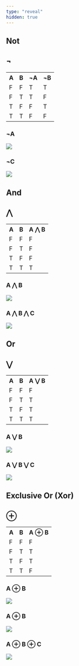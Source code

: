 ```yaml
---
type: "reveal"
hidden: true
---
```


<section>
	<h1>Not</h1>
	<h1>&not;</h1>
</section>
<section>
	<table class="reveal">
		<tr>
			<th>A</th>
			<th>B</th>
			<th>&not;A</th>
			<th>&not;B</th>
		</tr>
		<tr>
			<td>F</td>
			<td>F</td>
			<td>T</td>
			<td>T</td>
		</tr>
		<tr>
			<td>F</td>
			<td>T</td>
			<td>T</td>
			<td>F</td>
		</tr>
		<tr>
			<td>T</td>
			<td>F</td>
			<td>F</td>
			<td>T</td>
		</tr>
		<tr>
			<td>T</td>
			<td>T</td>
			<td>F</td>
			<td>F</td>
		</tr>
  </table>
</section>
<section>
	<h3>&not;A</h3>
	<img class="stretch plain" src="/images/03-bool/3.2.nota.png">
</section>
<section>
	<h3>&not;C</h3>
	<img class="stretch plain" src="/images/03-bool/3.2.notc.png">
</section>
<section>
	<h1>And</h1>
	<h1>&#8896;</h1>
</section>
<section>
	<table class="reveal">
		<tr>
			<th>A</th>
			<th>B</th>
			<th>A &#8896; B</th>
		</tr>
		<tr>
			<td>F</td>
			<td>F</td>
			<td>F</td>
		</tr>
		<tr>
			<td>F</td>
			<td>T</td>
			<td>F</td>
		</tr>
		<tr>
			<td>T</td>
			<td>F</td>
			<td>F</td>
		</tr>
		<tr>
			<td>T</td>
			<td>T</td>
			<td>T</td>
		</tr>
  </table>
</section>
<section>
	<h3>A &#8896; B</h3>
	<img class="stretch plain" src="/images/03-bool/3.2.aandb.png">
</section>
<section>
	<h3>A &#8896; B &#8896; C</h3>
	<img class="stretch plain" src="/images/03-bool/3.2.aandbandc.png">
</section>
<section>
	<h1>Or</h1>
	<h1>&#8897;</h1>
</section>
<section>
	<table class="reveal">
		<tr>
			<th>A</th>
			<th>B</th>
			<th>A &#8897; B</th>
		</tr>
		<tr>
			<td>F</td>
			<td>F</td>
			<td>F</td>
		</tr>
		<tr>
			<td>F</td>
			<td>T</td>
			<td>T</td>
		</tr>
		<tr>
			<td>T</td>
			<td>F</td>
			<td>T</td>
		</tr>
		<tr>
			<td>T</td>
			<td>T</td>
			<td>T</td>
		</tr>
  </table>
</section>
<section>
	<h3>A &#8897; B</h3>
	<img class="stretch plain" src="/images/03-bool/3.2.aorb.png">
</section>
<section>
	<h3>A &#8897; B &#8897; C</h3>
	<img class="stretch plain" src="/images/03-bool/3.2.aorborc.png">
</section>
<section>
	<h1>Exclusive Or (Xor)</h1>
	<h1>&oplus;</h1>
</section>
<section>
	<table class="reveal">
		<tr>
			<th>A</th>
			<th>B</th>
			<th>A &oplus; B</th>
		</tr>
		<tr>
			<td>F</td>
			<td>F</td>
			<td>F</td>
		</tr>
		<tr>
			<td>F</td>
			<td>T</td>
			<td>T</td>
		</tr>
		<tr>
			<td>T</td>
			<td>F</td>
			<td>T</td>
		</tr>
		<tr>
			<td>T</td>
			<td>T</td>
			<td>F</td>
		</tr>
  </table>
</section>
<section>
	<h3>A &oplus; B</h3>
	<img class="stretch plain" src="/images/03-bool/3.2.axorb.png">
</section>
<section>
	<h3>A &oplus; B</h3>
	<img class="stretch plain" src="/images/03-bool/3.2.axorb3.png">
</section>
<section>
	<h3>A &oplus; B &oplus; C</h3>
	<img class="stretch plain" src="/images/03-bool/3.2.axorbxorc.png">
</section>
